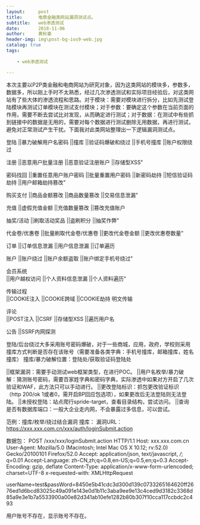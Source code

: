 ```yaml
---
layout:     post
title:      电商金融类网站漏洞测试点。
subtitle:   web渗透测试
date:       2018-11-06
author:     黄秋豪
header-img: img\post-bg-ios9-web.jpg
catalog: true
tags:
  
    - web渗透测试 

---
```


本次主要以P2P类金融和电商网站为研究对象，因为这类网站的模块多，参数多，数据多，所以刚上手时不太熟悉，经过几次渗透测试和实际项目经验后，对这类网站有了些大体的渗透流程和思路。对于模块：需要对模块进行拆分，比如先测试登陆模块再测试订单模块在测试支付模块；对于参数：要确定这个参数在当前页面的作用，需要不断去尝试比对发现，从而确定进行测试；对于数据：在测试中有些抓到链接中的数据是无用的，需要对每个数据进行测试删除无用数据，再进行测试，避免对正常测试产生干扰。下面我对此类网站整理出一下逻辑漏洞测试点。

登陆
||暴力破解用户名密码
||撞库
||验证码爆破和绕过
||手机号撞库
||账户权限绕过

注册
||恶意用户批量注册
||恶意验证注册账户
||存储型XSS"

密码找回
||重置任意用户账户密码
||批量重置用户密码
||新密码劫持
||短信验证码劫持
||用户邮箱劫持篡改"

购买支付
||商品金额篡改
||商品数量篡改
||交易信息泄漏"

充值
||虚假充值金额
||充值数量篡改
||篡改充值账户
 
抽奖/活动
||刷取活动奖品
||盗刷积分
||抽奖作弊"

代金卷/优惠卷
||批量刷取代金卷/优惠卷
||更改代金卷金额
||更改优惠卷数量"
	
	
订单
||订单信息泄漏
||用户信息泄漏
||订单遍历
	
账户
||账户绕过
||账户余额盗取
||账户绑定手机号绕过"

会员系统	
||用户越权访问
||个人资料信息泄漏
||个人资料遍历"
	
传输过程	
||COOKIE注入
||COOKIE跨域
||COOKIE劫持
明文传输

评论	
||POST注入
||CSRF
||存储型XSS
||遍历用户名

公告
||SSRF内网探测


登陆/后台绕过大多采用账号密码爆破，对于一些商城，应用，政府，学校则采用撞库方式判断是否存在该账号（需要准备各类字典：手机号撞库，邮箱撞库，姓名撞库）
撞库/暴力破解位置：登陆处/获取验证码登陆处

||框架漏洞：需要手动测试web框架类型，在进行POC。
||用户名枚举/暴力破解：猜测账号密码，需要百家姓字典和密码字典，实际渗透中如果对方开启了几次验证和WAF，此方法只可以手动进行。
||更改登陆标识：抓包更改验证标识（http  200/ok 1或者0，需开启BP回应包选项），如果更改后无法登陆则无法登陆。
||未授权登陆：站点爬行spride-target，查看目录结构，尝试访问。
||查询是否有数据库端口：一般大企业走内网，不会暴露过多信息，可以尝试。


范例：撞库/枚举/绕过结合漏洞
撞库：
漏洞URL：
https://xxx.xxx.com.cn/xxx/auth/loginSubmit.action

数据包：
POST /xxx/xxx/loginSubmit.action HTTP/1.1
Host: xxx.xxx.com.cn
User-Agent: Mozilla/5.0 (Macintosh; Intel Mac OS X 10.12; rv:52.0) Gecko/20100101 Firefox/52.0
Accept: application/json, text/javascript, */*; q=0.01
Accept-Language: zh-CN,zh;q=0.8,en-US;q=0.5,en;q=0.3
Accept-Encoding: gzip, deflate
Content-Type: application/x-www-form-urlencoded; charset=UTF-8
x-requested-with: XMLHttpRequest


userName=test&passWord=8450e5b41cdc3d300d139c0733265164620ff2676ed1d6bcd83025c49a091e143e0d1b11c3aba9ee9e13c4ced9d3182c3368d85a9e3e1b7a5533900a00e82d341ab10efe1282b80b307f10cca117ccbdc2c493

用户账号不存在，显示账号不存在。























